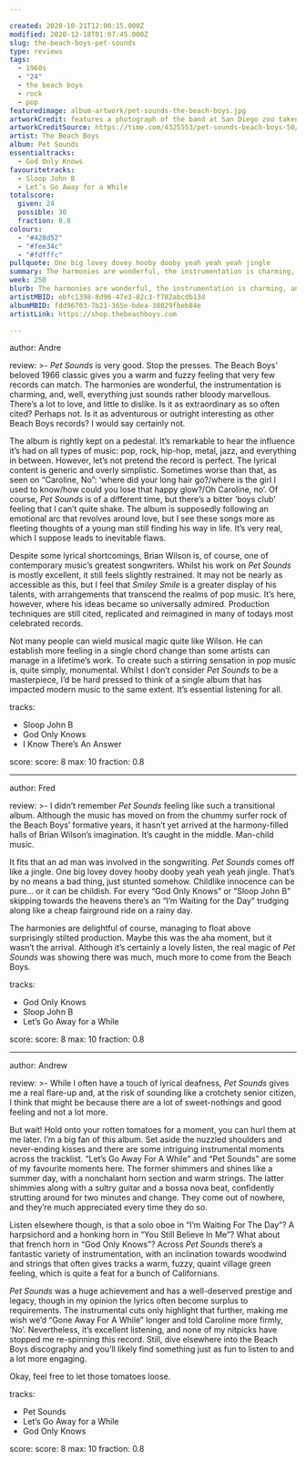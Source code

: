 ```yaml
---

created: 2020-10-21T12:00:15.000Z
modified: 2020-12-18T01:07:45.000Z
slug: the-beach-boys-pet-sounds
type: reviews
tags:
  - 1960s
  - "24"
  - the beach boys
  - rock
  - pop
featuredimage: album-artwork/pet-sounds-the-beach-boys.jpg
artworkCredit: features a photograph of the band at San Diego zoo taken by photographer George Jerman. The typeface used is Cooper Black.
artworkCreditSource: https://time.com/4325553/pet-sounds-beach-boys-50/
artist: The Beach Boys
album: Pet Sounds
essentialtracks:
  - God Only Knows
favouritetracks:
  - Sloop John B
  - Let’s Go Away for a While
totalscore:
  given: 24
  possible: 30
  fraction: 0.8
colours:
  - "#428d52"
  - "#fee34c"
  - "#fdfffc"
pullquote: One big lovey dovey hooby dooby yeah yeah yeah jingle
summary: The harmonies are wonderful, the instrumentation is charming, and, well, everything sounds rather bloody marvellous. There’s a lot to love and little to dislike. Is it as extraordinary as so often cited? Perhaps not.
week: 250
blurb: The harmonies are wonderful, the instrumentation is charming, and, well, everything sounds rather bloody marvellous. Lots to love and little to dislike.
artistMBID: ebfc1398-8d96-47e3-82c3-f782abcdb13d
albumMBID: fdd96703-7b21-365e-bdea-38029fbeb84e
artistLink: https://shop.thebeachboys.com

---
```


author: Andre

review: >-
  *Pet Sounds* is very good. Stop the presses. The Beach Boys’ beloved 1966 classic gives you a warm and fuzzy feeling that very few records can match. The harmonies are wonderful, the instrumentation is charming, and, well, everything just sounds rather bloody marvellous. There’s a lot to love, and little to dislike. Is it as extraordinary as so often cited? Perhaps not. Is it as adventurous or outright interesting as other Beach Boys records? I would say certainly not. 

  The album is rightly kept on a pedestal. It’s remarkable to hear the influence it’s had on all types of music: pop, rock, hip-hop, metal, jazz, and everything in between. However, let’s not pretend the record is perfect. The lyrical content is generic and overly simplistic. Sometimes worse than that, as seen on “Caroline, No”: ‘where did your long hair go?/where is the girl I used to know/how could you lose that happy glow?/Oh Caroline, no’. Of course, *Pet Sounds* is of a different time, but there’s a bitter ‘boys club’ feeling that I can’t quite shake. The album is supposedly following an emotional arc that revolves around love, but I see these songs more as fleeting thoughts of a young man still finding his way in life. It’s very real, which I suppose leads to inevitable flaws. 

  Despite some lyrical shortcomings, Brian Wilson is, of course, one of contemporary music’s greatest songwriters. Whilst his work on *Pet Sounds* is mostly excellent, it still feels slightly restrained. It may not be nearly as accessible as this, but I feel that *Smiley Smile* is a greater display of his talents, with arrangements that transcend the realms of pop music. It’s here, however, where his ideas became so universally admired. Production techniques are still cited, replicated and reimagined in many of todays most celebrated records. 
  
  Not many people can wield musical magic quite like Wilson. He can establish more feeling in a single chord change than some artists can manage in a lifetime’s work. To create such a stirring sensation in pop music is, quite simply, monumental. Whilst I don’t consider *Pet Sounds* to be a masterpiece, I’d be hard pressed to think of a single album that has impacted modern music to the same extent. It’s essential listening for all.

tracks:
  - Sloop John B
  - God Only Knows
  - I Know There’s An Answer

score:
  score: 8
  max: 10
  fraction: 0.8

---

author: Fred

review: >-
  I didn’t remember *Pet Sounds* feeling like such a transitional album. Although the music has moved on from the chummy surfer rock of the Beach Boys’ formative years, it hasn’t yet arrived at the harmony-filled halls of Brian Wilson’s imagination. It’s caught in the middle. Man-child music. 

  It fits that an ad man was involved in the songwriting. *Pet Sounds* comes off like a jingle. One big lovey dovey hooby dooby yeah yeah yeah jingle. That’s by no means a bad thing, just stunted somehow. Childlike innocence can be pure... or it can be childish. For every “God Only Knows” or “Sloop John B” skipping towards the heavens there’s an “I’m Waiting for the Day” trudging along like a cheap fairground ride on a rainy day.

  The harmonies are delightful of course, managing to float above surprisingly stilted production. Maybe this was the aha moment, but it wasn’t the arrival. Although it’s certainly a lovely listen, the real magic of *Pet Sounds* was showing there was much, much more to come from the Beach Boys.

tracks:
  - God Only Knows
  - Sloop John B
  - Let’s Go Away for a While

score:
  score: 8
  max: 10
  fraction: 0.8

---

author: Andrew

review: >-
  While I often have a touch of lyrical deafness, *Pet Sounds* gives me a real flare-up and, at the risk of sounding like a crotchety senior citizen, I think that might be because there are a lot of sweet-nothings and good feeling and not a lot more.

  But wait! Hold onto your rotten tomatoes for a moment, you can hurl them at me later. I’m a big fan of this album. Set aside the nuzzled shoulders and never-ending kisses and there are some intriguing instrumental moments across the tracklist. “Let’s Go Away For A While” and “Pet Sounds” are some of my favourite moments here. The former shimmers and shines like a summer day, with a nonchalant horn section and warm strings. The latter shimmies along with a sultry guitar and a bossa nova beat, confidently strutting around for two minutes and change. They come out of nowhere, and they’re much appreciated every time they do so.

  Listen elsewhere though, is that a solo oboe in “I’m Waiting For The Day”? A harpsichord and a honking horn in “You Still Believe In Me”? What about that french horn in “God Only Knows”? Across *Pet Sounds* there’s a fantastic variety of instrumentation, with an inclination towards woodwind and strings that often gives tracks a warm, fuzzy, quaint village green feeling, which is quite a feat for a bunch of Californians.

  *Pet Sounds* was a huge achievement and has a well-deserved prestige and legacy, though in my opinion the lyrics often become surplus to requirements. The instrumental cuts only highlight that further, making me wish we’d “Gone Away For A While” longer and told Caroline more firmly, ‘No’. Nevertheless, it’s excellent listening, and none of my nitpicks have stopped me re-spinning this record. Still, dive elsewhere into the Beach Boys discography and you’ll likely find something just as fun to listen to and a lot more engaging. 
  
  Okay, feel free to let those tomatoes loose.

tracks:
  - Pet Sounds
  - Let’s Go Away for a While
  - God Only Knows

score:
  score: 8
  max: 10
  fraction: 0.8